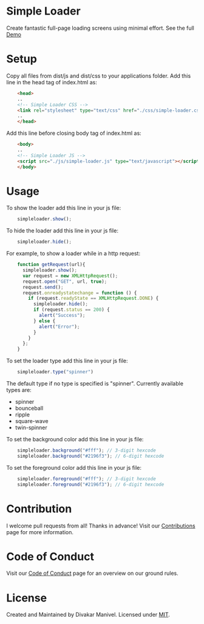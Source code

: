 # Simple Loader

Create fantastic full-page loading screens using minimal effort. See the full [Demo](https://divakarmanivel.github.io/simple-loader/)

# Setup

Copy all files from dist/js and dist/css to your applications folder.
Add this line in the head tag of index.html as:

```html
    <head>
    ..
    <!-- Simple Loader CSS -->
    <link rel="stylesheet" type="text/css" href="./css/simple-loader.css" />
    ..
    </head>
```
Add this line before closing body tag of index.html as:

```html
    <body>
    ..
    <!-- Simple Loader JS -->
    <script src="./js/simple-loader.js" type="text/javascript"></script>
    </body>
```

# Usage

To show the loader add this line in your js file:

```javascript
    simpleloader.show();
```
  
To hide the loader add this line in your js file:

```javascript
    simpleloader.hide();
```
    
For example, to show a loader while in a http request:

```javascript
    function getRequest(url){
      simpleloader.show();
      var request = new XMLHttpRequest();
      request.open("GET", url, true);
      request.send();
      request.onreadystatechange = function () {
        if (request.readyState == XMLHttpRequest.DONE) {
          simpleloader.hide();
          if (request.status == 200) {
            alert("Success");
          } else {
            alert("Error");
          }
        }
      };
    }
```

To set the loader type add this line in your js file:

```javascript
    simpleloader.type("spinner")
```

The default type if no type is specified is "spinner". Currently available types are:
- spinner
- bounceball
- ripple
- square-wave
- twin-spinner

To set the background color add this line in your js file:

```javascript
    simpleloader.background("#fff"); // 3-digit hexcode
    simpleloader.background("#2196f3"); // 6-digit hexcode
```

To set the foreground color add this line in your js file:

```javascript
    simpleloader.foreground("#fff"); // 3-digit hexcode
    simpleloader.foreground("#2196f3"); // 6-digit hexcode
```

# Contribution

I welcome pull requests from all! Thanks in advance! Visit our [Contributions](CONTRIBUTING.md) page for more information.

# Code of Conduct

Visit our [Code of Conduct](CODE_OF_CONDUCT.md) page for an overview on our ground rules.

 # License

Created and Maintained by Divakar Manivel. Licensed under [MIT](LICENSE).
